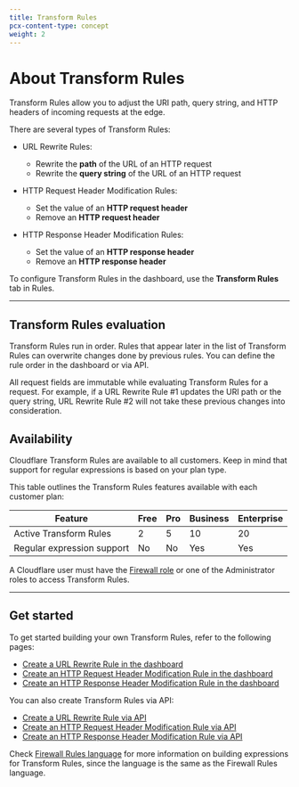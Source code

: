 ```yaml
---
title: Transform Rules
pcx-content-type: concept
weight: 2
---
```


# About Transform Rules

Transform Rules allow you to adjust the URI path, query string, and HTTP headers of incoming requests at the edge.

There are several types of Transform Rules:

- URL Rewrite Rules:

  - Rewrite the **path** of the URL of an HTTP request
  - Rewrite the **query string** of the URL of an HTTP request

- HTTP Request Header Modification Rules:

  - Set the value of an **HTTP request header**
  - Remove an **HTTP request header**

- HTTP Response Header Modification Rules:

  - Set the value of an **HTTP response header**
  - Remove an **HTTP response header**

To configure Transform Rules in the dashboard, use the **Transform Rules** tab in Rules.

---

## Transform Rules evaluation

Transform Rules run in order. Rules that appear later in the list of Transform Rules can overwrite changes done by previous rules. You can define the rule order in the dashboard or via API.

All request fields are immutable while evaluating Transform Rules for a request. For example, if a URL Rewrite Rule #1 updates the URI path or the query string, URL Rewrite Rule #2 will not take these previous changes into consideration.

## Availability

Cloudflare Transform Rules are available to all customers. Keep in mind that support for regular expressions is based on your plan type.

This table outlines the Transform Rules features available with each customer plan:

<TableWrap>

| Feature                    | Free | Pro | Business | Enterprise |
| -------------------------- | ---- | --- | -------- | ---------- |
| Active Transform Rules     | 2    | 5   | 10       | 20         |
| Regular expression support | No   | No  | Yes      | Yes        |

</TableWrap>

A Cloudflare user must have the [Firewall role](https://support.cloudflare.com/hc/articles/205065067#12345682) or one of the Administrator roles to access Transform Rules.

---

## Get started

To get started building your own Transform Rules, refer to the following pages:

- [Create a URL Rewrite Rule in the dashboard](/transform/url-rewrite/create-dashboard)
- [Create an HTTP Request Header Modification Rule in the dashboard](/transform/request-header-modification/create-dashboard)
- [Create an HTTP Response Header Modification Rule in the dashboard](/transform/response-header-modification/create-dashboard)

You can also create Transform Rules via API:

- [Create a URL Rewrite Rule via API](/transform/url-rewrite/create-api)
- [Create an HTTP Request Header Modification Rule via API](/transform/request-header-modification/create-api)
- [Create an HTTP Response Header Modification Rule via API](/transform/response-header-modification/create-api)

Check [Firewall Rules language](https://developers.cloudflare.com/firewall/cf-firewall-language) for more information on building expressions for Transform Rules, since the language is the same as the Firewall Rules language.
